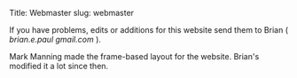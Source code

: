 Title: Webmaster
slug: webmaster

If you have problems, edits or additions for this website send them to Brian (
<em>b</em><em>r</em><em>i</em><em>a</em><em>n</em><em>.</em><em>e</em><em>.</em><em>p</em><em>a</em><em>u</em><em>l</em><em>&nbsp;</em><em>g</em><em>m</em><em>a</em><em>i</em><em>l</em><em>.</em><em>c</em><em>o</em><em>m</em>
).

Mark Manning made the frame-based layout for the website. Brian's modified it a lot since then. 